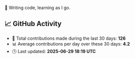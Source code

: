🎱 Writing code, learning as I go.

## 📈 GitHub Activity

<!--START_STATS-->
- 🧮 Total contributions made during the last 30 days: **126**  
- 📊 Average contributions per day over these 30 days: **4.2**  
- 🕒 Last updated: **2025-06-29 18:19 UTC**
<!--END_STATS-->
